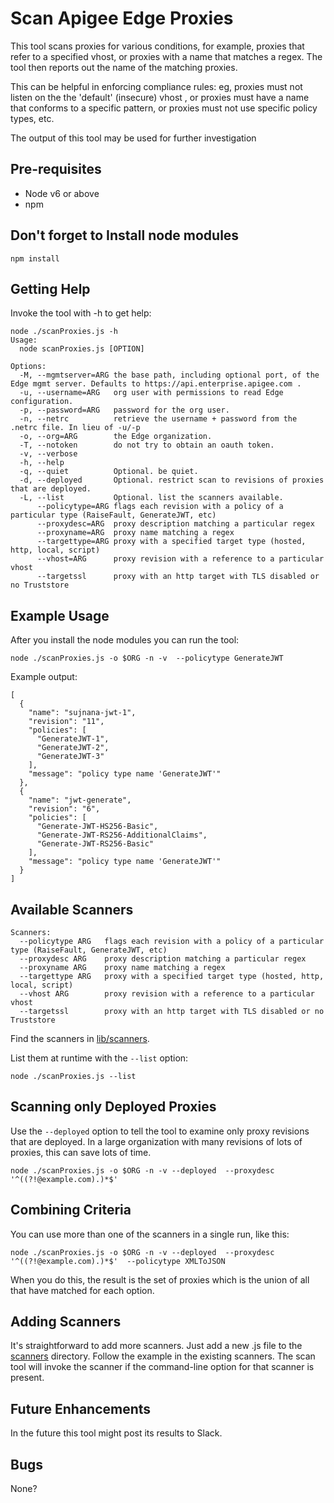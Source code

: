 # Scan Apigee Edge Proxies

This tool scans proxies for various conditions, for example,
proxies that refer to a specified vhost, or proxies with a name
that matches a regex. The tool then reports out the name of the
matching proxies.

This can be helpful in enforcing compliance rules: eg, proxies
must not listen on the the 'default' (insecure) vhost , or proxies
must have a name that conforms to a specific pattern, or proxies
must not use specific policy types, etc.

The output of this tool may be used for further investigation

## Pre-requisites

* Node v6 or above
* npm

## Don't forget to Install node modules

```
npm install
```

## Getting Help

Invoke the tool with -h to get help:
```
node ./scanProxies.js -h
Usage:
  node scanProxies.js [OPTION]

Options:
  -M, --mgmtserver=ARG the base path, including optional port, of the Edge mgmt server. Defaults to https://api.enterprise.apigee.com .
  -u, --username=ARG   org user with permissions to read Edge configuration.
  -p, --password=ARG   password for the org user.
  -n, --netrc          retrieve the username + password from the .netrc file. In lieu of -u/-p
  -o, --org=ARG        the Edge organization.
  -T, --notoken        do not try to obtain an oauth token.
  -v, --verbose
  -h, --help
  -q, --quiet          Optional. be quiet.
  -d, --deployed       Optional. restrict scan to revisions of proxies that are deployed.
  -L, --list           Optional. list the scanners available.
      --policytype=ARG flags each revision with a policy of a particular type (RaiseFault, GenerateJWT, etc)
      --proxydesc=ARG  proxy description matching a particular regex
      --proxyname=ARG  proxy name matching a regex
      --targettype=ARG proxy with a specified target type (hosted, http, local, script)
      --vhost=ARG      proxy revision with a reference to a particular vhost
      --targetssl      proxy with an http target with TLS disabled or no Truststore
```

## Example Usage

After you install the node modules you can run the tool:

```
node ./scanProxies.js -o $ORG -n -v  --policytype GenerateJWT
```

Example output:
```
[
  {
    "name": "sujnana-jwt-1",
    "revision": "11",
    "policies": [
      "GenerateJWT-1",
      "GenerateJWT-2",
      "GenerateJWT-3"
    ],
    "message": "policy type name 'GenerateJWT'"
  },
  {
    "name": "jwt-generate",
    "revision": "6",
    "policies": [
      "Generate-JWT-HS256-Basic",
      "Generate-JWT-RS256-AdditionalClaims",
      "Generate-JWT-RS256-Basic"
    ],
    "message": "policy type name 'GenerateJWT'"
  }
]
```

## Available Scanners

```
Scanners:
  --policytype ARG   flags each revision with a policy of a particular type (RaiseFault, GenerateJWT, etc)
  --proxydesc ARG    proxy description matching a particular regex
  --proxyname ARG    proxy name matching a regex
  --targettype ARG   proxy with a specified target type (hosted, http, local, script)
  --vhost ARG        proxy revision with a reference to a particular vhost
  --targetssl        proxy with an http target with TLS disabled or no Truststore
```

Find the scanners in [lib/scanners](./lib/scanners).

List them at runtime with the `--list` option:

```
node ./scanProxies.js --list
```


## Scanning only Deployed Proxies

Use the `--deployed` option to tell the tool to examine only proxy revisions that are deployed.  In a large organization with many revisions of lots of proxies, this can save lots of time.

```
node ./scanProxies.js -o $ORG -n -v --deployed  --proxydesc '^((?!@example.com).)*$'
```

## Combining Criteria

You can use more than one of the scanners in a single run, like this:

```
node ./scanProxies.js -o $ORG -n -v --deployed  --proxydesc '^((?!@example.com).)*$'  --policytype XMLToJSON
```

When you do this,  the result is the set of proxies which is the union of all that have matched for each option.



## Adding Scanners

It's straightforward to add more scanners.
Just add a new .js file to the [scanners](./lib/scanners) directory.
Follow the example in the existing scanners.
The scan tool will invoke the scanner if the command-line option for that scanner is present.

## Future Enhancements

In the future this tool might post its results to Slack.

## Bugs

None?


